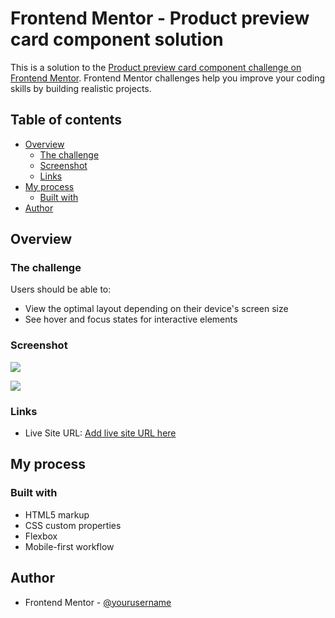 # Frontend Mentor - Product preview card component solution

This is a solution to the [Product preview card component challenge on Frontend Mentor](https://www.frontendmentor.io/challenges/product-preview-card-component-GO7UmttRfa). Frontend Mentor challenges help you improve your coding skills by building realistic projects. 

## Table of contents

- [Overview](#overview)
  - [The challenge](#the-challenge)
  - [Screenshot](#screenshot)
  - [Links](#links)
- [My process](#my-process)
  - [Built with](#built-with)
- [Author](#author)

## Overview

### The challenge

Users should be able to:

- View the optimal layout depending on their device's screen size
- See hover and focus states for interactive elements

### Screenshot

![](./screenshots/desktop.jpg)

![](./screenshots/mobile.jpg)

### Links

- Live Site URL: [Add live site URL here](https://codesandbox.io/s/affectionate-wildflower-yk9yk9?file=/index.html:933-970)

## My process

### Built with

- HTML5 markup
- CSS custom properties
- Flexbox
- Mobile-first workflow

## Author

- Frontend Mentor - [@yourusername](https://www.frontendmentor.io/profile/agustrinaldokurniawan)

